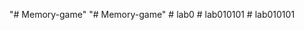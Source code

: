 "# Memory-game" 
"# Memory-game" 
#   l a b 0  
 #   l a b 0 1 0 1 0 1  
 #   l a b 0 1 0 1 0 1  
 
